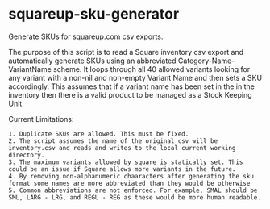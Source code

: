 # squareup-sku-generator
Generate SKUs for squareup.com csv exports.

The purpose of this script is to read a Square inventory csv export and automatically generate SKUs using an abbreviated  Category-Name-VariantName scheme. It loops through all 40 allowed variants looking for any variant with a non-nil and non-empty Variant Name and then sets a SKU accordingly. This assumes that if a variant name has been set in the in the inventory then there is a valid product to be managed as a Stock Keeping Unit.

Current Limitations:

    1. Duplicate SKUs are allowed. This must be fixed.
    2. The script assumes the name of the original csv will be inventory.csv and reads and writes to the local current working directory.
    3. The maximum variants allowed by square is statically set. This could be an issue if Square allows more variants in the future.
    4. By removing non-alphanumeric chaaracters after generating the sku format some names are more abbreviated than they would be otherwise
    5. Common abbreviations are not enforced. For example, SMAL should be SML, LARG - LRG, and REGU - REG as these would be more human readable.
